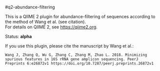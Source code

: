 #q2-abundance-filtering

This is a QIIME 2 plugin for abundance-filtering of sequences according to the method of Wang et al. (see citation).  
For details on QIIME 2, see https://qiime2.org.

Status: **alpha**

If you use this plugin, please cite the manuscript by Wang et al.:

    Wang J, Zhang Q, Wu G, Zhang C, Zhang M, Zhao L. 2018. Minimizing spurious features in 16S rRNA gene amplicon sequencing. PeerJ Preprints 6:e26872v1 https://doi.org/10.7287/peerj.preprints.26872v1

